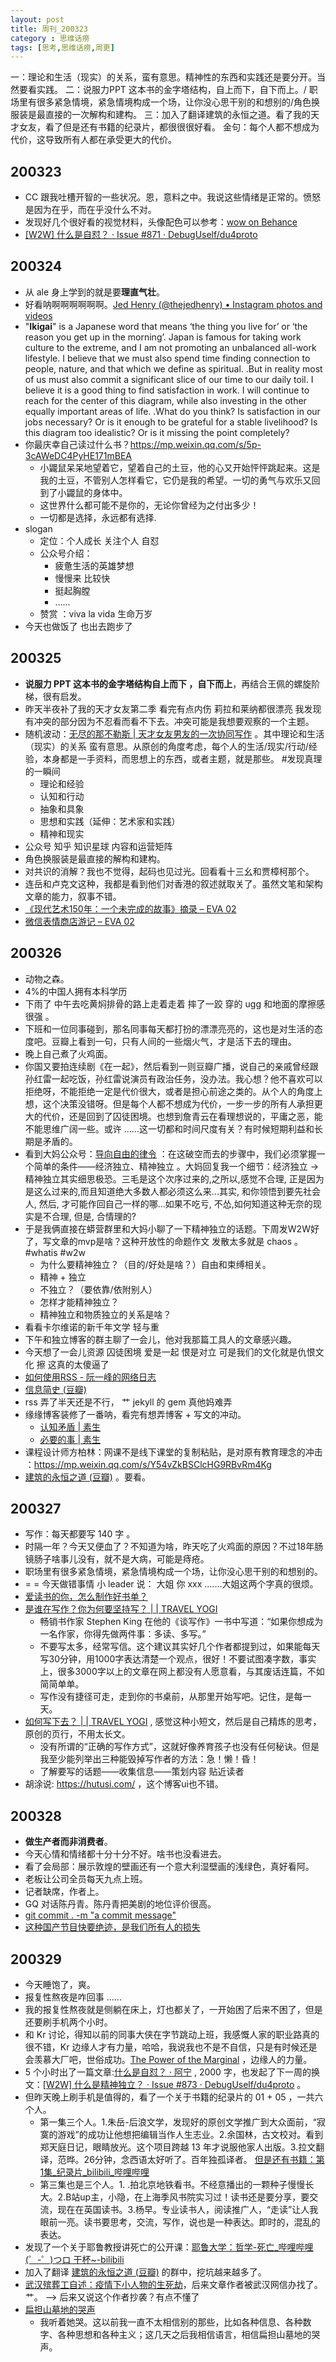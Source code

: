 ```yaml
---
layout: post
title: 周刊_200323
category : 思维话痨
tags: [思考,思维话痨,周更]
---
```

一：理论和生活（现实）的关系，蛮有意思。精神性的东西和实践还是要分开。当然要看实践。
二：说服力PPT 这本书的金字塔结构，自上而下，自下而上。/ 职场里有很多紧急情境，紧急情境构成一个场，让你没心思干别的和想别的/角色换服装是最直接的一次解构和建构。
三：加入了翻译建筑的永恒之道。看了我的天才女友，看了但是还有书籍的纪录片，都很很很好看。
金句：每个人都不想成为代价，这导致所有人都在承受更大的代价。


## 200323
  - CC 跟我吐槽开智的一些状况。恩，意料之中。我说这些情绪是正常的。愤怒是因为在乎，而在乎没什么不对。
  - 发现好几个很好看的视觉材料，头像配色可以参考：[wow on Behance](https://www.behance.net/collection/175802961/wow)
  - [\[W2W\] 什么是自怼？ · Issue #871 · DebugUself/du4proto](https://github.com/DebugUself/du4proto/issues/871)
  
## 200324
  - 从 ale 身上学到的就是要**理直气壮**。
  - 好看呐啊啊啊啊啊啊。[Jed Henry (@thejedhenry) • Instagram photos and videos](https://www.instagram.com/thejedhenry/)
  - "**Ikigai**" is a Japanese word that means ‘the thing you live for’ or ‘the reason you get up in the morning’. Japan is famous for taking work culture to the extreme, and I am not promoting an unbalanced all-work lifestyle. I believe that we must also spend time finding connection to people, nature, and that which we define as spiritual. .But in reality most of us must also commit a significant slice of our time to our daily toil. I believe it is a good thing to find satisfaction in work. I will continue to reach for the center of this diagram, while also investing in the other equally important areas of life. .What do you think? Is satisfaction in our jobs necessary? Or is it enough to be grateful for a stable livelihood? Is this diagram too idealistic? Or is it missing the point completely?
  - 你最庆幸自己读过什么书？https://mp.weixin.qq.com/s/5p-3cAWeDC4PyHE171mBEA
    - 小鼹鼠呆呆地望着它，望着自己的土豆，他的心又开始怦怦跳起来。这是我的土豆，不管别人怎样看它，它仍是我的希望。一切的勇气与欢乐又回到了小鼹鼠的身体中。
    - 这世界什么都可能不是你的，无论你曾经为之付出多少！
    - 一切都是选择，永远都有选择.
  - slogan  
    - 定位：个人成长 关注个人 自怼
    - 公众号介绍：
      - 疲惫生活的英雄梦想
      - 慢慢来 比较快
      - 挺起胸膛
      - ......
    - 赞赏 ：viva la vida 生命万岁
  - 今天也做饭了 也出去跑步了
  
## 200325
  - **说服力 PPT 这本书的金字塔结构自上而下 ，自下而上**，再结合王佩的螺旋阶梯，很有启发。
  - 昨天半夜补了我的天才女友第二季 看完有点内伤 莉拉和莱纳都很漂亮 我发现有冲突的部分因为不忍看而看不下去。冲突可能是我想要观察的一个主题。
  - 随机波动：[无尽的那不勒斯 | 天才女友男友的一次协同写作](https://mp.weixin.qq.com/s/yAFmJAse4o2wz5HcozxSgA) 。其中理论和生活（现实）的关系 蛮有意思。从原创的角度考虑，每个人的生活/现实/行动/经验，本身都是一手资料，而思想上的东西，或者主题，就是那些。 #发现真理的一瞬间 
    - 理论和经验
    - 认知和行动
    - 抽象和具象
    - 思想和实践（延伸：艺术家和实践）
    - 精神和现实
  - 公众号 知乎 知识星球 内容和运营矩阵
  - 角色换服装是最直接的解构和建构。
  - 对共识的消解？我也不觉得，起码也见过光。回看看十三幺和贾樟柯那个。
  - 连岳和卢克文这种，我都是看到他们对香港的叙述就取关了。虽然文笔和架构文章的能力，叙事不错。
  - [《现代艺术150年：一个未完成的故事》摘录 – EVA 02](https://design.moe/2020/01/23/what-are-you-looking-at-150-years-of-modern-art-in-the-blink-of-an-eye-excerpt/)
  - [微信表情商店游记 – EVA 02](https://design.moe/2019/08/03/journey-to-the-wechat-sticker-shop/)
  
## 200326
  - 动物之森。
  - 4%的中国人拥有本科学历
  - 下雨了 中午去吃黄焖排骨的路上走着走着 摔了一跤 穿的 ugg 和地面的摩擦感很强 。
  - 下班和一位同事碰到，那名同事每天都打扮的漂漂亮亮的，这也是对生活的态度吧。豆瓣上看到一句，只有人间的一些烟火气，才是活下去的理由。
  - 晚上自己煮了火鸡面。
  - 你国又要拍连续剧《在一起》，然后看到一则豆瓣广播，说自己的亲戚曾经跟孙红雷一起吃饭，孙红雷说演员有政治任务，没办法。我心想？他不喜欢可以拒绝呀，不能拒绝一定是代价很大，或者是担心前途之类的。从个人的角度上想，这个决策没错呀。但是每个人都不想成为代价，一步一步的所有人承担更大的代价，还是回到了囚徒困境。也想到詹青云在看理想说的，平庸之恶，能不能思维广阔一些。或许 ......这一切都和时间尺度有关？有时候短期利益和长期是矛盾的。
  - 看到大妈公众号：[导向自由的律令](https://mp.weixin.qq.com/s/KdGBJhsvQjAsaQfLeR24Jg) ：在这破空而去的步骤中，我们必须掌握一个简单的条件——经济独立、精神独立 。大妈回复我一个细节：经济独立 -> 精神独立其实细思极恐。三毛是这个次序过来的,之所以,感觉不合理, 正是因为是这么过来的,而且知道绝大多数人都必须这么来...其实, 和你领悟到要先社会人, 然后, 才可能作回自己一样的哪...如果不吃亏, 不怂,如何知道这种无奈的现实是不合理, 但是, 合情理的?
  - 于是我俩直接在蟒营群里和大妈小聊了一下精神独立的话题。下周发W2W好了，写文章的mvp是啥？这种开放性的命题作文 发散太多就是 chaos 。 #whatis #w2w
    - 为什么要精神独立？（目的/好处是啥？）自由和束缚相关。
    - 精神 + 独立
    - 不独立？（要依靠/依附别人）
    - 怎样才能精神独立？
    - 精神独立和物质独立的关系是啥？
  - 看看卡尔维诺的新千年文学 轻与重
  - 下午和独立博客的群主聊了一会儿，他对我那篇工具人的文章感兴趣。
  - 今天想了一会儿资源 囚徒困境 爱是一起 恨是对立 可是我们的文化就是仇恨文化 擦 这真的太傻逼了
  - [如何使用RSS - 阮一峰的网络日志](https://www.ruanyifeng.com/blog/2006/01/rss.html)
  - [信息简史 (豆瓣)](https://book.douban.com/subject/25752043/)
  - rss 弄了半天还是不行，  艹 jekyll 的 gem 真他妈难弄
  - 缘缘博客装修了一番呐，看完有想弄博客 + 写文的冲动。
    - [认知矛盾 | 素生](http://z.arlmy.me/posts/Complicated/200313_CognitiveContradiction/)
    - [必要的事 | 素生](http://z.arlmy.me/posts/Complicated/200320_AntiSilence/)
  - 课程设计师方柏林：网课不是线下课堂的复制粘贴，是对原有教育理念的冲击 ：https://mp.weixin.qq.com/s/Y54vZkBSClcHG9RBvRm4Kg
  - [建筑的永恒之道 (豆瓣)](https://book.douban.com/subject/1177968/) 。要看。
  
## 200327
  - 写作：每天都要写 140 字 。
  - 时隔一年？今天又便血了？不知道为啥，昨天吃了火鸡面的原因？不过18年肠镜肠子啥事儿没有，就不是大病，可能是痔疮。
  - 职场里有很多紧急情境，紧急情境构成一个场，让你没心思干别的和想别的。
  - = = 今天做错事情 小 leader 说： 大姐 你 xxx  .......大姐这两个字真的很烦。
  - [爱读书的你，怎么制作好书单？](https://mp.weixin.qq.com/s/uEZ5A8CF-OhyfIEyKn40OA)
  - [是谁在写作？你为何要坚持写？ | | TRAVEL YOGI](http://jiangbei22.com/lifetime-writer/#more-2089)
    - 畅销书作家 Stephen King 在他的《谈写作》一书中写道：“如果你想成为一名作家，你得先做两件事：多读、多写。”
    - 不要写太多，经常写信。这个建议其实好几个作者都提到过，如果能每天写30分钟，用1000字表达清楚一个观点，很好！不要试图凑字数，事实上，很多3000字以上的文章在网上都没有人愿意看，与其废话连篇，不如简简单单。
    - 写作没有捷径可走，走到你的书桌前，从那里开始写吧。记住，是每一天。
  - [如何写下去？ | | TRAVEL YOGI](http://jiangbei22.com/how-to-write-consistently/#more-2093) , 感觉这种小短文，然后是自己精炼的思考，原创的页行，不用太长文。
    - 没有所谓的“正确的写作方式”，这就好像养育孩子也没有任何秘诀。但是我至少能列举出三种能毁掉写作者的方法：急！懒！昏！
    - 了解要写的话题——收集信息——策划内容 贴近读者
  - 胡涂说: https://hutusi.com/ ，这个博客ui也不错。
  
## 200328
  - **做生产者而非消费者**。
  - 今天心情和情绪都十分十分不好。啥书也没看进去。
  - 看了会局部：展示敦煌的壁画还有一个意大利湿壁画的浅绿色，真好看阿。
  - 老板让公司全员每天九点上班。
  - 记者缺席，作者上。
  - GQ 对话陈丹青。陈丹青把美剧的地位评价很高。
  - [git commit . -m "a commit message"](https://www.yiibai.com/git/git_init.html)
  - [这种国产节目快要绝迹，是我们所有人的损失](https://mp.weixin.qq.com/s/OnkyTWC0zWBsC8Z9RUq3lg)
  
##  200329
  - 今天睡饱了，爽。
  - 报复性熬夜是咋回事 ......
  -  我的报复性熬夜就是侧躺在床上，灯也都关了，一开始困了后来不困了，但是还要刷手机两个小时。
  - 和 Kr 讨论，得知以前的同事大侠在字节跳动上班，我感慨人家的职业路真的很不错，Kr  边缘人才有力量，哈哈，我说我也不是不自信，只是有时候还是会羡慕大厂吧，世俗成功。[The Power of the Marginal](http://www.paulgraham.com/marginal.html) ，边缘人的力量。
  - 5 个小时出了一篇文章:[什么是自怼？ · 阿宁](http://www.huyuning.com/%E4%B8%8D%E8%83%BD%E8%AE%A9%E4%BD%A0%E7%9F%A5%E9%81%93%E6%88%91%E7%9A%84%E5%A4%A7%E8%84%91%20%7C%20%E6%80%9D%E8%80%83/2020/03/29/what_is_debuguself/) , 2000  字，也发起了下一周的换文：[\[W2W\] 什么是精神独立？ · Issue #873 · DebugUself/du4proto](https://github.com/DebugUself/du4proto/issues/873) 。
  - 但昨天晚上刷手机是值得的，看了一个关于书籍的纪录片的 01 + 05 ，一共六个人。
    - 第一集三个人。1.朱岳-后浪文学，发现好的原创文学推广到大众面前，“寂寞的游戏”的成功让他想把编辑当作人生志业。2.余国林，古文校对。看到郑天庭日记，眼睛放光。这个项目跨越 13 年才说服他家人出版。3.拉文翻译，范晔。26分钟，念西语太好听了。百年独孤译者。 [但是还有书籍：第1集_纪录片_bilibili_哔哩哔哩](https://www.bilibili.com/bangumi/play/ep299985?from=search&seid=15046879925225241314)
    - 第三集也是三个人。1. .拍北京地铁看书。不经意播出的一颗种子慢慢长大。2.B站up主，小隐，在上海季风书院实习过！读书还是要分享，要交流，现在在英国读书。3.杨早。专业读书人，阅读推广人，“走读”让人我眼前一亮。读书要思考，交流，写作，说也是一种表达。即时的，混乱的表达。
  - 发现了一个关于耶鲁教授讲死亡的公开课：[耶鲁大学：哲学-死亡_哔哩哔哩 (゜-゜)つロ 干杯~-bilibili](https://www.bilibili.com/video/BV1P7411C7Gz?p=2)
  - 加入了翻译 [建筑的永恒之道 (豆瓣)](https://book.douban.com/subject/1177968/) 的群中，挖坑越来越多了。
  - [武汉殡葬工自述：疫情下小人物的生死劫](https://mp.weixin.qq.com/s?__biz=MzIyMzU0Mzg4OA==&mid=2247484409&idx=1&sn=89f3f2d857b53d54093b8f951daa24b8&chksm=e81dd4c6df6a5dd0832790d8aef44da40c850da5906efb31c5701c65c9752053e6246acad03e&dt_dapp=1#rd)，后来文章作者被武汉网信办找了。艹。 --> 后来又说这个作者抄袭？有点不懂了
  - [扁担山墓地的哭声](https://mp.weixin.qq.com/s/uZXoJKr3QrL_tddKURfN5w)
    - 我听着她哭。这以前我一直不太相信别的那些，比如各种信息、各种数字、各种思想和各种主义；这几天之后我相信语言，相信扁担山墓地的哭声。
